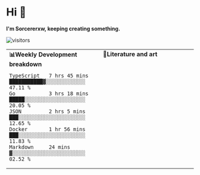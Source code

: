 # Hi 👋

**I'm Sorcererxw, keeping creating something.**

![visitors](https://visitor-badge.glitch.me/badge?page_id=sorcererxw.sorcererx)

<table width="800px">
<tr>
<td valign="top" width="50%">
<b>📊Weekly Development breakdown</b>

<!--START_SECTION:waka-->
```text
TypeScript   7 hrs 45 mins   ███████████▓░░░░░░░░░░░░░   47.11 % 
Go           3 hrs 18 mins   █████░░░░░░░░░░░░░░░░░░░░   20.05 % 
JSON         2 hrs 5 mins    ███░░░░░░░░░░░░░░░░░░░░░░   12.65 % 
Docker       1 hr 56 mins    ███░░░░░░░░░░░░░░░░░░░░░░   11.83 % 
Markdown     24 mins         ▓░░░░░░░░░░░░░░░░░░░░░░░░   02.52 % 
```
<!--END_SECTION:waka-->
<td valign="top" width="50%">
<b>💃Literature and art</b>

<!--START_SECTION:douban-->

<!--END_SECTION:douban-->

</td>
</tr>
</table>
